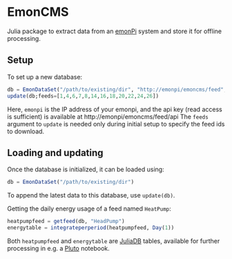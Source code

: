 # EmonCMS

Julia package to extract data from an [emonPi](https://guide.openenergymonitor.org/setup/install/) system and store it for offline processing.

## Setup

To set up a new database:

```julia
db = EmonDataSet("/path/to/existing/dir", "http://emonpi/emoncms/feed", "32-character-api-read-key")
update(db;feeds=[1,4,6,7,8,14,16,18,20,22,24,26])
```

Here, `emonpi` is the IP address of your emonpi, and the api key (read access is sufficient) is available at http://emonpi/emoncms/feed/api
The `feeds` argument to `update` is needed only during initial setup to specify the feed ids to download.

## Loading and updating

Once the database is initialized, it can be loaded using:

```julia
db = EmonDataSet("/path/to/existing/dir")
```

To append the latest data to this database, use `update(db)`.

Getting the daily energy usage of a feed named `HeatPump`:

```julia
heatpumpfeed = getfeed(db, "HeadPump")
energytable = integrateperperiod(heatpumpfeed, Day(1))
```

Both `heatpumpfeed` and `energytable` are [JuliaDB](https://juliadb.juliadata.org) tables, available for further processing in e.g. a [Pluto](https://github.com/fonsp/Pluto.jl) notebook.
